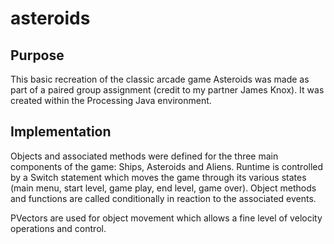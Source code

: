 # asteroids

## Purpose
This basic recreation of the classic arcade game Asteroids was made as part of a paired group assignment (credit to my partner James Knox). It was created within the Processing Java environment.  

## Implementation
Objects and associated methods were defined for the three main components of the game: Ships, Asteroids and Aliens. Runtime is controlled by a Switch statement which moves the game through its various states (main menu, start level, game play, end level, game over). Object methods and functions are called conditionally in reaction to the associated events.

PVectors are used for object movement which allows a fine level of velocity operations and control.
